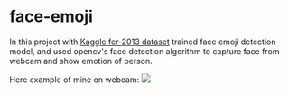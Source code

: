 # face-emoji
In this project with [Kaggle fer-2013 dataset](https://www.kaggle.com/msambare/fer2013) trained face emoji detection model, and used opencv's face detection algorithm to capture face from webcam and show emotion of person.

Here example of mine on webcam:
![](example_gif.gif)


